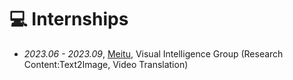 # 💻 Internships
- *2023.06 - 2023.09*, [Meitu](https://www.meitu.com/), Visual Intelligence Group (Research Content:Text2Image, Video Translation)
